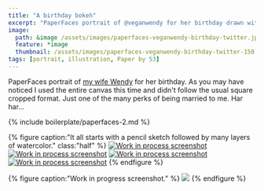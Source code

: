 ```yaml
---
title: "A birthday bokeh"
excerpt: "PaperFaces portrait of @veganwendy for her birthday drawn with Paper by 53 on an iPad."
image: 
  path: &image /assets/images/paperfaces-veganwendy-birthday-twitter.jpg 
  feature: *image
  thumbnail: /assets/images/paperfaces-veganwendy-birthday-twitter-150.jpg
tags: [portrait, illustration, Paper by 53]
---
```


PaperFaces portrait of [my wife Wendy](http://2littlerosebuds.com) for her birthday. As you may have noticed I used the entire canvas this time and didn't follow the usual square cropped format. Just one of the many perks of being married to me. Har har…

{% include boilerplate/paperfaces-2.md %}

{% figure caption:"It all starts with a pencil sketch followed by many layers of watercolor." class:"half" %}
[![Work in process screenshot](/assets/images/paperfaces-veganwendy-birthday-process-1-600.jpg)](/assets/images/paperfaces-veganwendy-birthday-process-1-lg.jpg)
[![Work in process screenshot](/assets/images/paperfaces-veganwendy-birthday-process-2-600.jpg)](/assets/images/paperfaces-veganwendy-birthday-process-2-lg.jpg)
[![Work in process screenshot](/assets/images/paperfaces-veganwendy-birthday-process-3-600.jpg)](/assets/images/paperfaces-veganwendy-birthday-process-3-lg.jpg)
[![Work in process screenshot](/assets/images/paperfaces-veganwendy-birthday-process-4-600.jpg)](/assets/images/paperfaces-veganwendy-birthday-process-4-lg.jpg)
{% endfigure %}

{% figure caption:"Work in progress screenshot." %}
[![](/assets/images/paperfaces-veganwendy-birthday-process-5-750.jpg)](/assets/images/paperfaces-veganwendy-birthday-process-5-lg.jpg)
{% endfigure %}
